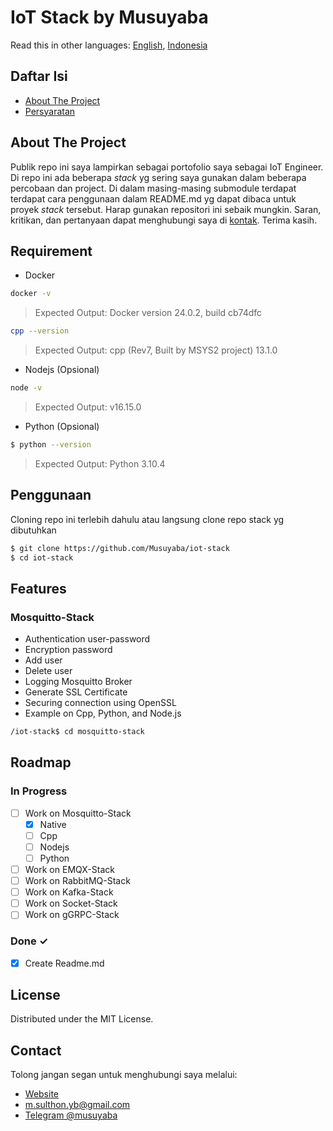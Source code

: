 # IoT Stack by Musuyaba
Read this in other languages: [English](README.md), [Indonesia](README.id.md)

## Daftar Isi
* [About The Project](#about-the-project)
* [Persyaratan](#requirement)

## About The Project
Publik repo ini saya lampirkan sebagai portofolio saya sebagai IoT Engineer. Di repo ini ada beberapa *stack* yg sering saya gunakan dalam beberapa percobaan dan project. Di dalam masing-masing submodule terdapat terdapat cara penggunaan dalam README.md yg dapat dibaca untuk proyek *stack* tersebut. Harap gunakan repositori ini sebaik mungkin. Saran, kritikan, dan pertanyaan dapat menghubungi saya di [kontak](#contact). Terima kasih.

## Requirement
- Docker
```bash
docker -v
```
> Expected Output: Docker version 24.0.2, build cb74dfc
```bash
cpp --version 
```
> Expected Output: cpp (Rev7, Built by MSYS2 project) 13.1.0
- Nodejs (Opsional)
```bash
node -v
```
> Expected Output: v16.15.0
- Python (Opsional)
```bash
$ python --version
```
> Expected Output: Python 3.10.4

## Penggunaan
Cloning repo ini terlebih dahulu atau langsung clone repo stack yg dibutuhkan
```bash
$ git clone https://github.com/Musuyaba/iot-stack
$ cd iot-stack
```

## Features
### Mosquitto-Stack
- Authentication user-password
- Encryption password
- Add user
- Delete user
- Logging Mosquitto Broker
- Generate SSL Certificate
- Securing connection using OpenSSL
- Example on Cpp, Python, and Node.js

```bash
/iot-stack$ cd mosquitto-stack
```

## Roadmap
### In Progress
- [ ] Work on Mosquitto-Stack
    - [x] Native
    - [ ] Cpp
    - [ ] Nodejs
    - [ ] Python

- [ ] Work on EMQX-Stack
- [ ] Work on RabbitMQ-Stack
- [ ] Work on Kafka-Stack
- [ ] Work on Socket-Stack
- [ ] Work on gGRPC-Stack

### Done ✓
- [x] Create Readme.md

## License

Distributed under the MIT License. 


## Contact
Tolong jangan segan untuk menghubungi saya melalui:
- [Website](https://musuyaba.my.id)
- <m.sulthon.yb@gmail.com>
- [Telegram @musuyaba](https://t.me/musuyaba)